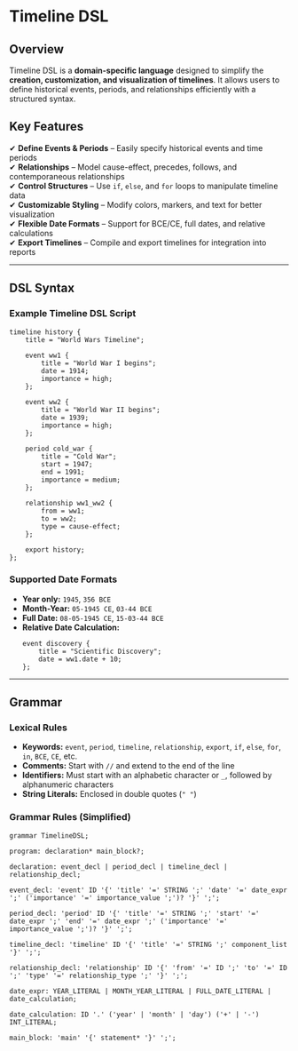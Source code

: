 

# **Timeline DSL**  

## **Overview**  
Timeline DSL is a **domain-specific language** designed to simplify the **creation, customization, and visualization of timelines**. It allows users to define historical events, periods, and relationships efficiently with a structured syntax.  


## **Key Features**  
✔ **Define Events & Periods** – Easily specify historical events and time periods  
✔ **Relationships** – Model cause-effect, precedes, follows, and contemporaneous relationships  
✔ **Control Structures** – Use `if`, `else`, and `for` loops to manipulate timeline data  
✔ **Customizable Styling** – Modify colors, markers, and text for better visualization  
✔ **Flexible Date Formats** – Support for BCE/CE, full dates, and relative calculations  
✔ **Export Timelines** – Compile and export timelines for integration into reports  

---

## **DSL Syntax**  

### **Example Timeline DSL Script**  
```dsl
timeline history {
    title = "World Wars Timeline";

    event ww1 {
        title = "World War I begins";
        date = 1914;
        importance = high;
    };

    event ww2 {
        title = "World War II begins";
        date = 1939;
        importance = high;
    };

    period cold_war {
        title = "Cold War";
        start = 1947;
        end = 1991;
        importance = medium;
    };

    relationship ww1_ww2 {
        from = ww1;
        to = ww2;
        type = cause-effect;
    };

    export history;
};
```

### **Supported Date Formats**  
- **Year only:** `1945`, `356 BCE`  
- **Month-Year:** `05-1945 CE`, `03-44 BCE`  
- **Full Date:** `08-05-1945 CE`, `15-03-44 BCE`  
- **Relative Date Calculation:**  
  ```dsl
  event discovery {
      title = "Scientific Discovery";
      date = ww1.date + 10;
  };
  ```

---

## **Grammar**  

### **Lexical Rules**  
- **Keywords:** `event`, `period`, `timeline`, `relationship`, `export`, `if`, `else`, `for`, `in`, `BCE`, `CE`, etc.  
- **Comments:** Start with `//` and extend to the end of the line  
- **Identifiers:** Must start with an alphabetic character or `_`, followed by alphanumeric characters  
- **String Literals:** Enclosed in double quotes (`" "`)  

### **Grammar Rules (Simplified)**  
```antlr
grammar TimelineDSL;

program: declaration* main_block?;

declaration: event_decl | period_decl | timeline_decl | relationship_decl;

event_decl: 'event' ID '{' 'title' '=' STRING ';' 'date' '=' date_expr ';' ('importance' '=' importance_value ';')? '}' ';';

period_decl: 'period' ID '{' 'title' '=' STRING ';' 'start' '=' date_expr ';' 'end' '=' date_expr ';' ('importance' '=' importance_value ';')? '}' ';';

timeline_decl: 'timeline' ID '{' 'title' '=' STRING ';' component_list '}' ';';

relationship_decl: 'relationship' ID '{' 'from' '=' ID ';' 'to' '=' ID ';' 'type' '=' relationship_type ';' '}' ';';

date_expr: YEAR_LITERAL | MONTH_YEAR_LITERAL | FULL_DATE_LITERAL | date_calculation;

date_calculation: ID '.' ('year' | 'month' | 'day') ('+' | '-') INT_LITERAL;

main_block: 'main' '{' statement* '}' ';';
```


